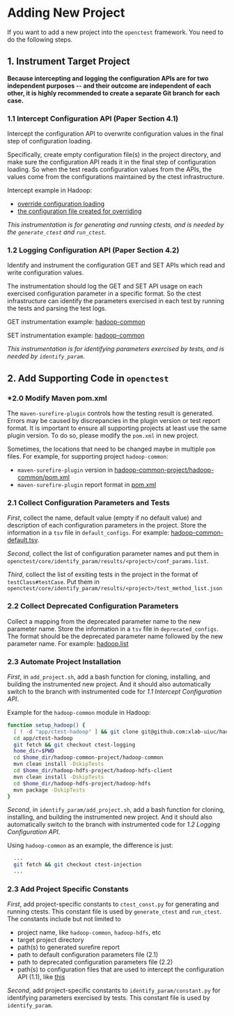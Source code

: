 
# Adding New Project

If you want to add a new project into the `openctest` framework. You need to do the following steps.

## 1. Instrument Target Project


**Because intercepting and logging the configuration APIs are for two independent purposes -- and their outcome are independent of each other, it is **highly recommended** to create a separate Git branch for each case.**

### 1.1 Intercept Configuration API (Paper Section 4.1)

Intercept the configuration API to overwrite configuration values in the final step of configuration loading. 

Specifically, create empty configuration file(s) in the project directory, and make sure the configuration API reads it in the final step of configuration loading. So when the test reads configuration values from the APIs, the values come from the configurations maintained by the ctest infrastructure. 

Intercept example in Hadoop: 
- [override configuration loading](https://github.com/xlab-uiuc/hadoop/commit/72a9e108e4c2bed13b43d8b4fbd3aa32e690447c#diff-16e961a312f55e9abdc96aa97dec8b284b79ab6d10ca6f2332c66a3f8aa96529)
- [the configuration file created for overriding](https://github.com/xlab-uiuc/hadoop/commit/72a9e108e4c2bed13b43d8b4fbd3aa32e690447c#diff-ad606c23074a9dff0050b0e57746fa6865c2151bcf940fda692d540dfde9b74f)

*This instrumentation is for generating and running ctests, and is needed by the `generate_ctest` and `run_ctest`.*

### 1.2 Logging Configuration API (Paper Section 4.2)

Identify and instrument the configuration GET and SET APIs which read and write configuration values. 

The instrumentation should log the GET and SET API usage on each exercised configuration parameter in a specific format.  So the ctest infrastructure can identify the parameters exercised in each test by running the tests and parsing the test logs.

GET instrumentation example: [hadoop-common](https://github.com/xlab-uiuc/hadoop/commit/cd8c6d5a2a11298731355c399a1e563234713e97#diff-16e961a312f55e9abdc96aa97dec8b284b79ab6d10ca6f2332c66a3f8aa96529R1104)

SET instrumentation example: [hadoop-common](https://github.com/xlab-uiuc/hadoop/commit/cd8c6d5a2a11298731355c399a1e563234713e97#diff-16e961a312f55e9abdc96aa97dec8b284b79ab6d10ca6f2332c66a3f8aa96529R1275)

*This instrumentation is for identifying parameters exercised by tests, and is needed by `identify_param`.* 


## 2. Add Supporting Code in `openctest`

### *2.0 Modify Maven pom.xml

The `maven-surefire-plugin` controls how the testing result is generated. Errors may be caused by discrepancies in the plugin version or test report format. It is important to ensure all supporting projects at least use the same plugin version. To do so, please modify the `pom.xml` in new project.

Sometimes, the locations that need to be changed maybe in multiple `pom` files. For example, for supporting project `hadoop-common`:
- `maven-surefire-plugin` version in [hadoop-common-project/hadoop-common/pom.xml](https://github.com/xlab-uiuc/hadoop/commit/cd8c6d5a2a11298731355c399a1e563234713e97#diff-32126fb088c541b420c68ba15eacf1f1a78d842f71595ba9ed1cbf25c530fa07 "hadoop-common-project/hadoop-common/pom.xml")
- `maven-surefire-plugin` report format in [pom.xml](https://github.com/xlab-uiuc/hadoop/commit/72a9e108e4c2bed13b43d8b4fbd3aa32e690447c#diff-9c5fb3d1b7e3b0f54bc5c4182965c4fe1f9023d449017cece3005d3f90e8e4d8 "pom.xml")

### 2.1 Collect Configuration Parameters and Tests

*First*, collect the name, default value (empty if no default value) and description of each configuration parameters in the project. Store the information in a `tsv` file in `default_configs`. For example: [hadoop-common-default.tsv](https://github.com/xlab-uiuc/openctest/blob/main/core/default_configs/hadoop-common-default.tsv).
 
 *Second*, collect the list of configuration parameter names and put them in `openctest/core/identify_param/results/<project>/conf_params.list`. 

*Third*, collect the list of exsiting tests in the project in the format of `testClass#testCase`. Put them in `openctest/core/identify_param/results/<project>/test_method_list.json`


### 2.2 Collect Deprecated Configuration Parameters

Collect a mapping from the deprecated parameter name to the new parameter name. Store the information in a `tsv` file in `deprecated_configs`. The format should be the deprecated parameter name followed by the new parameter name. For example: [hadoop.list](https://github.com/xlab-uiuc/openctest/blob/main/core/deprecated_configs/hadoop.list "hadoop.list")


### 2.3 Automate Project Installation

*First*, in `add_project.sh`, add a bash function for cloning, installing, and building the instrumented new project. And it should also automatically switch to the branch with instrumented code for *1.1 Intercept Configuration API*.

Example for the `hadoop-common` module in Hadoop:

```Bash
function setup_hadoop() {
  [ ! -d "app/ctest-hadoop" ] && git clone git@github.com:xlab-uiuc/hadoop.git app/ctest-hadoop
  cd app/ctest-hadoop
  git fetch && git checkout ctest-logging
  home_dir=$PWD
  cd $home_dir/hadoop-common-project/hadoop-common
  mvn clean install -DskipTests
  cd $home_dir/hadoop-hdfs-project/hadoop-hdfs-client
  mvn clean install -DskipTests
  cd $home_dir/hadoop-hdfs-project/hadoop-hdfs
  mvn package -DskipTests
}
```

*Second*, in `identify_param/add_project.sh`, add a bash function for cloning, installing, and building the instrumented new project. And it should also automatically switch to the branch with instrumented code for *1.2 Logging Configuration API*.

Using `hadoop-common` as an example, the difference is just:

```Bash
  ...
  git fetch && git checkout ctest-injection
  ...
```

### 2.3 Add Project Specific Constants

*First*, add project-specific constants to `ctest_const.py` for generating and running ctests. This constant file is used by `generate_ctest` and `run_ctest`. The constants include but not limited to 
- project name, like `hadoop-common`, `hadoop-hdfs`, etc 
- target project directory
- path(s) to generated surefire report
- path to default configuration parameters file (2.1)
- path to deprecated configuration parameters file (2.2)
- path(s) to configuration files that are used to intercept the configuration API (1.1), like [this](https://github.com/xlab-uiuc/openctest/blob/554fff9c017b99f482da8240f16a000cfd4eb82d/core/ctest_const.py#L82)

*Second*, add project-specific constants to `identify_param/constant.py` for identifying parameters exercised by tests. This constant file is used by `identify_param`. 
